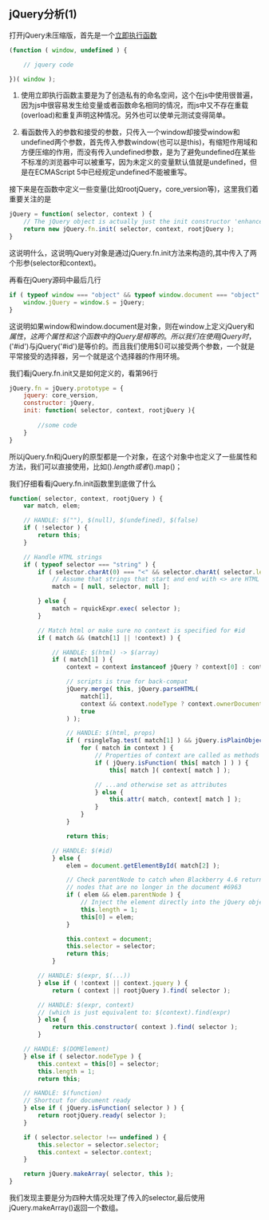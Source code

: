 ## jQuery分析(1)

打开jQuery未压缩版，首先是一个[立即执行函数](http://www.cnblogs.com/TomXu/archive/2011/12/31/2289423.html)
```js
(function ( window, undefined ) {

	// jquery code

})( window );
```

1. 使用立即执行函数主要是为了创造私有的命名空间，这个在js中使用很普遍，因为js中很容易发生给变量或者函数命名相同的情况，而js中又不存在重载(overload)和重复声明这种情况。另外也可以使单元测试变得简单。

2. 看函数传入的参数和接受的参数，只传入一个window却接受window和undefined两个参数，首先传入参数window(也可以是this)，有缩短作用域和方便压缩的作用，而没有传入undefined参数，是为了避免undefined在某些不标准的浏览器中可以被重写，因为未定义的变量默认值就是undefined，但是在ECMAScript 5中已经规定undefined不能被重写。

接下来是在函数中定义一些变量(比如rootjQuery，core_version等)，这里我们着重要关注的是
```js
jQuery = function( selector, context ) {
	// The jQuery object is actually just the init constructor 'enhanced'
	return new jQuery.fn.init( selector, context, rootjQuery );
}
```
这说明什么，这说明jQuery对象是通过jQuery.fn.init方法来构造的,其中传入了两个形参(selector和context)。

再看在jQuery源码中最后几行
```js
if ( typeof window === "object" && typeof window.document === "object" ) {
	window.jQuery = window.$ = jQuery;
}
```
这说明如果window和window.document是对象，则在window上定义jQuery和$属性，这两个属性和这个函数中的jQuery是相等的。所以我们在使用jQuery时，$('#id')与jQuery('#id')是等价的。而且我们使用$()可以接受两个参数，一个就是平常接受的选择器，另一个就是这个选择器的作用环境。

我们看jQuery.fn.init又是如何定义的，看第96行
```js
jQuery.fn = jQuery.prototype = {
	jquery: core_version,
	constructor: jQuery,
    init: function( selector, context, rootjQuery ){
      
    	//some code  
    }
}
```
所以jQuery.fn和jQuery的原型都是一个对象，在这个对象中也定义了一些属性和方法，我们可以直接使用，比如$().length或者$().map()；

我们仔细看看jQuery.fn.init函数里到底做了什么
```js
function( selector, context, rootjQuery ) {
	var match, elem;

	// HANDLE: $(""), $(null), $(undefined), $(false)
	if ( !selector ) {
		return this;
	}

	// Handle HTML strings
	if ( typeof selector === "string" ) {
		if ( selector.charAt(0) === "<" && selector.charAt( selector.length - 1 ) === ">" && selector.length >= 3 ) {
			// Assume that strings that start and end with <> are HTML and skip the regex check
			match = [ null, selector, null ];

		} else {
			match = rquickExpr.exec( selector );
		}

		// Match html or make sure no context is specified for #id
		if ( match && (match[1] || !context) ) {

			// HANDLE: $(html) -> $(array)
			if ( match[1] ) {
				context = context instanceof jQuery ? context[0] : context;

				// scripts is true for back-compat
				jQuery.merge( this, jQuery.parseHTML(
					match[1],
					context && context.nodeType ? context.ownerDocument || context : document,
					true
				) );

				// HANDLE: $(html, props)
				if ( rsingleTag.test( match[1] ) && jQuery.isPlainObject( context ) ) {
					for ( match in context ) {
						// Properties of context are called as methods if possible
						if ( jQuery.isFunction( this[ match ] ) ) {
							this[ match ]( context[ match ] );

						// ...and otherwise set as attributes
						} else {
							this.attr( match, context[ match ] );
						}
					}
				}

				return this;

			// HANDLE: $(#id)
			} else {
				elem = document.getElementById( match[2] );

				// Check parentNode to catch when Blackberry 4.6 returns
				// nodes that are no longer in the document #6963
				if ( elem && elem.parentNode ) {
					// Inject the element directly into the jQuery object
					this.length = 1;
					this[0] = elem;
				}

				this.context = document;
				this.selector = selector;
				return this;
			}

		// HANDLE: $(expr, $(...))
		} else if ( !context || context.jquery ) {
			return ( context || rootjQuery ).find( selector );

		// HANDLE: $(expr, context)
		// (which is just equivalent to: $(context).find(expr)
		} else {
			return this.constructor( context ).find( selector );
		}

	// HANDLE: $(DOMElement)
	} else if ( selector.nodeType ) {
		this.context = this[0] = selector;
		this.length = 1;
		return this;

	// HANDLE: $(function)
	// Shortcut for document ready
	} else if ( jQuery.isFunction( selector ) ) {
		return rootjQuery.ready( selector );
	}

	if ( selector.selector !== undefined ) {
		this.selector = selector.selector;
		this.context = selector.context;
	}

	return jQuery.makeArray( selector, this );
}
```
我们发现主要是分为四种大情况处理了传入的selector,最后使用jQuery.makeArray()返回一个数组。

